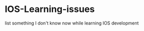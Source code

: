 IOS-Learning-issues
===================

list something I don't know now while learning IOS development
